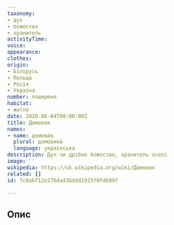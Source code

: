 ```yaml
---
taxonomy:
- дух
- божество
- хранитель
activityTime:
voice:
appearance:
clothes:
origin:
- Білорусь
- Польща
- Росія
- Україна
number: поширене
habitat:
- житло
date: 2020-06-04T00:00:00Z
title: Домовик
names:
- name: домови́к
  plural: домовики́
  language: українська
description: Дух чи дрібне божество, хранитель оселі
image: ''
wikipedia: https://uk.wikipedia.org/wiki/Домовик
related: []
id: 7c8a6f12e2764a43bddd1915f0fdb897

---
```

## Опис
